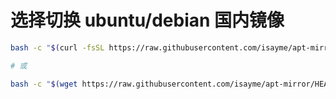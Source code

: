 # 选择切换 ubuntu/debian 国内镜像

```bash
bash -c "$(curl -fsSL https://raw.githubusercontent.com/isayme/apt-mirror/HEAD/select.sh)"

# 或

bash -c "$(wget https://raw.githubusercontent.com/isayme/apt-mirror/HEAD/select.sh -O -)"
```

